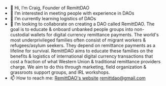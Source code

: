 - 👋 Hi, I’m Craig, Founder of RemittDAO
- 👀 I’m interested in meeting people with experience in DAOs 
- 🌱 I’m currently learning logistics of DAOs
- 💞️ I’m looking to collaborate on creating a DAO called RemittDAO. The goal is to educate & onboard unbanked people groups into non-custodial wallets for digital currency remittance payments. The world's most underprivileged families often consist of migrant workers & refugees/asylum seekers. They depend on remittance payments as a lifeline for survival. RemittDAO aims to educate these families on the benefits & logistics of international digital currency transactions that cost a fraction of what Western Union & traditional remittance providers charge. We aim to do this through marketing, field organization & grassroots support groups, and IRL workshops. 
- 📫 How to reach me: [RemittDAO's website](https://remittdao.io/)
remittdao@gmail.com
<!---
overgroun/overgroun is a ✨ special ✨ repository because its `README.md` (this file) appears on your GitHub profile.

--->
